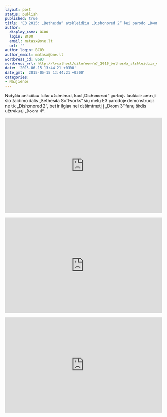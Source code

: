 ```yaml
---
layout: post
status: publish
published: true
title: 'E3 2015: „Bethesda“ atskleidžia „Dishonored 2“ bei parodo „Doom 4“'
author:
  display_name: BC00
  login: BC00
  email: matasx@one.lt
  url: ''
author_login: BC00
author_email: matasx@one.lt
wordpress_id: 8693
wordpress_url: http://localhost/site/new/e3_2015_bethesda_atskleidzia_dishonored_2_ir_parodo_doom_4/
date: '2015-06-15 13:44:21 +0300'
date_gmt: '2015-06-15 13:44:21 +0300'
categories:
- Naujienos
---
```

<p>
	Netyčia anksčiau laiko užsiminusi, kad &bdquo;Dishonored&ldquo; gerbėjų laukia ir antroji &scaron;io žaidimo dalis &bdquo;Bethesda Softworks&ldquo; &scaron;ių metų E3 parodoje demonstruoja ne tik &bdquo;Dishonored 2&ldquo;, bet ir ilgiau nei de&scaron;imtmetį į &bdquo;Doom 3&ldquo; fanų &scaron;irdis užtrukusį &bdquo;Doom 4&ldquo;.</p>
<p>
	<iframe allowfullscreen="" frameborder="0" height="315" src="https://www.youtube.com/embed/UnsDyv-TtJg" width="520"></iframe></p>
<p>
	<iframe allowfullscreen="" frameborder="0" height="315" src="https://www.youtube.com/embed/LChzcf5YYlg" width="520"></iframe></p>
<p>
	<iframe allowfullscreen="" frameborder="0" height="315" src="https://www.youtube.com/embed/MPPcgn-6vtw" width="520"></iframe></p>
